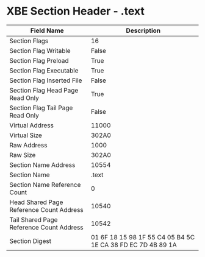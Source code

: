 # XBE Section Header - .text

| Field Name | Description |
|---|---|
| Section Flags | 16 |
| Section Flag Writable | False |
| Section Flag Preload | True |
| Section Flag Executable | True |
| Section Flag Inserted File | False |
| Section Flag Head Page Read Only | True |
| Section Flag Tail Page Read Only | False |
| Virtual Address | 11000 |
| Virtual Size | 302A0 |
| Raw Address | 1000 |
| Raw Size | 302A0 |
| Section Name Address | 10554 |
| Section Name | .text |
| Section Name Reference Count | 0 |
| Head Shared Page Reference Count Address | 10540 |
| Tail Shared Page Reference Count Address | 10542 |
| Section Digest | 01 6F 18 15 98 1F 55 C4 05 B4 5C 1E CA 38 FD EC 7D 4B 89 1A |
